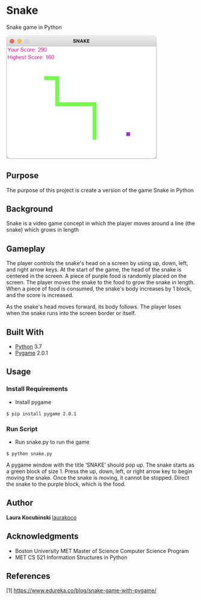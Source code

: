 # Snake

Snake game in Python

<img src="images/snake_2.png" width="400">

## Purpose

The purpose of this project is create a version of the game Snake in Python

## Background

Snake is a video game concept in which the player moves around a line (the snake) which grows in length

## Gameplay

The player controls the snake's head on a screen by using up, down, left, and right arrow keys. At the start of the game, the head of the snake is centered in the screen. A piece of purple food is randomly placed on the screen. The player moves the snake to the food to grow the snake in length. When a piece of food is consumed, the snake's body increases by 1 block, and the score is increased. 

As the snake's head moves forward, its body follows. The player loses when the snake runs into the screen border or itself.

## Built With

* [Python](https://www.python.org/) 3.7
* [Pygame](https://www.pygame.org/) 2.0.1

## Usage

### Install Requirements

* Install pygame
```
$ pip install pygame 2.0.1
```

### Run Script

* Run snake.py to run the game

```
$ python snake.py
```

A pygame window with the title ‘SNAKE’ should pop up. The snake starts as a green block of size 1. Press the up, down, left, or right arrow key to begin moving the snake. Once the snake is moving, it cannot be stopped. Direct the snake to the purple block, which is the food. 

## Author

**Laura Kocubinski** [laurakoco](https://github.com/laurakoco)

## Acknowledgments

* Boston University MET Master of Science Computer Science Program
* MET CS 521 Information Structures in Python

## References

[1] https://www.edureka.co/blog/snake-game-with-pygame/
